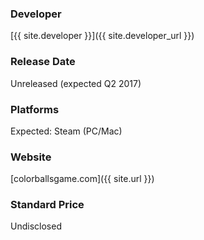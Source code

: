 ### Developer
[{{ site.developer }}]({{ site.developer_url }})

### Release Date
Unreleased (expected Q2 2017)

### Platforms
Expected: Steam (PC/Mac)

### Website
[colorballsgame.com]({{ site.url }})

### Standard Price
Undisclosed